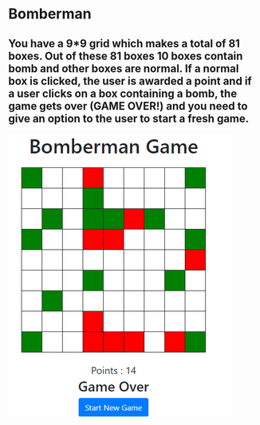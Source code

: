 # Bomberman

## You have a 9*9 grid which makes a total of 81 boxes. Out of these 81 boxes 10 boxes contain bomb and other boxes are normal. If a normal box is clicked, the user is awarded a point and if a user clicks on a box containing a bomb, the game gets over (GAME OVER!) and you need to give an option to the user to start a fresh game.

![Screenshot](bomber.png)

